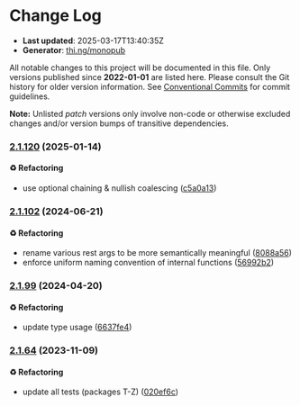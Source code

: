 # Change Log

- **Last updated**: 2025-03-17T13:40:35Z
- **Generator**: [thi.ng/monopub](https://thi.ng/monopub)

All notable changes to this project will be documented in this file.
Only versions published since **2022-01-01** are listed here.
Please consult the Git history for older version information.
See [Conventional Commits](https://conventionalcommits.org/) for commit guidelines.

**Note:** Unlisted _patch_ versions only involve non-code or otherwise excluded changes
and/or version bumps of transitive dependencies.

### [2.1.120](https://github.com/thi-ng/umbrella/tree/@thi.ng/zipper@2.1.120) (2025-01-14)

#### ♻️ Refactoring

- use optional chaining & nullish coalescing ([c5a0a13](https://github.com/thi-ng/umbrella/commit/c5a0a13))

### [2.1.102](https://github.com/thi-ng/umbrella/tree/@thi.ng/zipper@2.1.102) (2024-06-21)

#### ♻️ Refactoring

- rename various rest args to be more semantically meaningful ([8088a56](https://github.com/thi-ng/umbrella/commit/8088a56))
- enforce uniform naming convention of internal functions ([56992b2](https://github.com/thi-ng/umbrella/commit/56992b2))

### [2.1.99](https://github.com/thi-ng/umbrella/tree/@thi.ng/zipper@2.1.99) (2024-04-20)

#### ♻️ Refactoring

- update type usage ([6637fe4](https://github.com/thi-ng/umbrella/commit/6637fe4))

### [2.1.64](https://github.com/thi-ng/umbrella/tree/@thi.ng/zipper@2.1.64) (2023-11-09)

#### ♻️ Refactoring

- update all tests (packages T-Z) ([020ef6c](https://github.com/thi-ng/umbrella/commit/020ef6c))
